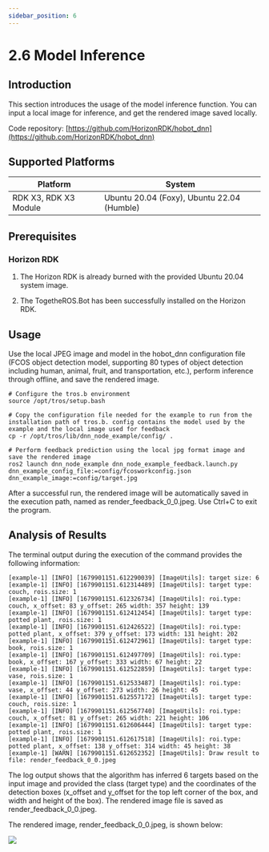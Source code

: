 ```yaml
---
sidebar_position: 6
---
```

# 2.6 Model Inference

## Introduction

This section introduces the usage of the model inference function. You can input a local image for inference, and get the rendered image saved locally.

Code repository: [https://github.com/HorizonRDK/hobot_dnn](https://github.com/HorizonRDK/hobot_dnn)

## Supported Platforms

| Platform    | System     |
| ------------ | ---------------- |
| RDK X3, RDK X3 Module| Ubuntu 20.04 (Foxy), Ubuntu 22.04 (Humble) |

## Prerequisites

### Horizon RDK

1. The Horizon RDK is already burned with the provided Ubuntu 20.04 system image.

2. The TogetheROS.Bot has been successfully installed on the Horizon RDK.

## Usage

Use the local JPEG image and model in the hobot_dnn configuration file (FCOS object detection model, supporting 80 types of object detection including human, animal, fruit, and transportation, etc.), perform inference through offline, and save the rendered image.

```shell
# Configure the tros.b environment
source /opt/tros/setup.bash

# Copy the configuration file needed for the example to run from the installation path of tros.b. config contains the model used by the example and the local image used for feedback
cp -r /opt/tros/lib/dnn_node_example/config/ .

# Perform feedback prediction using the local jpg format image and save the rendered image
ros2 launch dnn_node_example dnn_node_example_feedback.launch.py dnn_example_config_file:=config/fcosworkconfig.json dnn_example_image:=config/target.jpg
```

After a successful run, the rendered image will be automatically saved in the execution path, named as render_feedback_0_0.jpeg. Use Ctrl+C to exit the program.

## Analysis of Results

The terminal output during the execution of the command provides the following information:

```text
[example-1] [INFO] [1679901151.612290039] [ImageUtils]: target size: 6
[example-1] [INFO] [1679901151.612314489] [ImageUtils]: target type: couch, rois.size: 1
[example-1] [INFO] [1679901151.612326734] [ImageUtils]: roi.type: couch, x_offset: 83 y_offset: 265 width: 357 height: 139
[example-1] [INFO] [1679901151.612412454] [ImageUtils]: target type: potted plant, rois.size: 1
[example-1] [INFO] [1679901151.612426522] [ImageUtils]: roi.type: potted plant, x_offset: 379 y_offset: 173 width: 131 height: 202
[example-1] [INFO] [1679901151.612472961] [ImageUtils]: target type: book, rois.size: 1
[example-1] [INFO] [1679901151.612497709] [ImageUtils]: roi.type: book, x_offset: 167 y_offset: 333 width: 67 height: 22
[example-1] [INFO] [1679901151.612522859] [ImageUtils]: target type: vase, rois.size: 1
[example-1] [INFO] [1679901151.612533487] [ImageUtils]: roi.type: vase, x_offset: 44 y_offset: 273 width: 26 height: 45
[example-1] [INFO] [1679901151.612557172] [ImageUtils]: target type: couch, rois.size: 1
[example-1] [INFO] [1679901151.612567740] [ImageUtils]: roi.type: couch, x_offset: 81 y_offset: 265 width: 221 height: 106
[example-1] [INFO] [1679901151.612606444] [ImageUtils]: target type: potted plant, rois.size: 1
[example-1] [INFO] [1679901151.612617518] [ImageUtils]: roi.type: potted plant, x_offset: 138 y_offset: 314 width: 45 height: 38
[example-1] [WARN] [1679901151.612652352] [ImageUtils]: Draw result to file: render_feedback_0_0.jpeg
```

The log output shows that the algorithm has inferred 6 targets based on the input image and provided the class (target type) and the coordinates of the detection boxes (x_offset and y_offset for the top left corner of the box, and width and height of the box). The rendered image file is saved as render_feedback_0_0.jpeg.

The rendered image, render_feedback_0_0.jpeg, is shown below:

![](./image/ai_predict/render1.jpg)